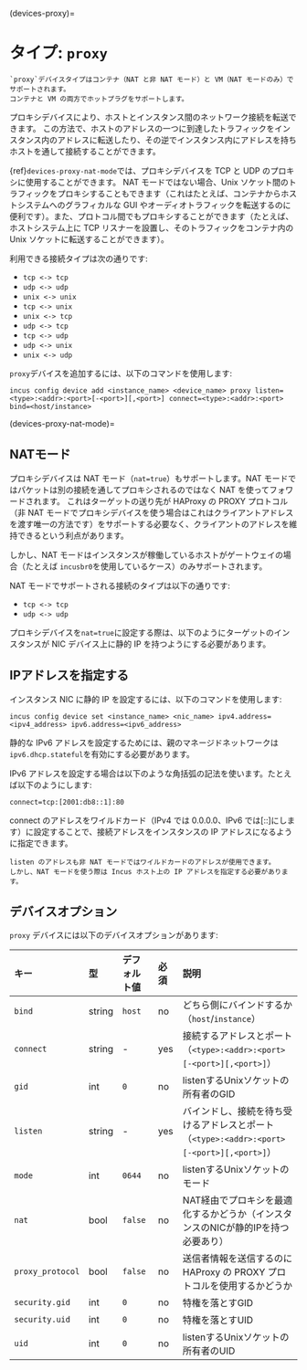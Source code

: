 (devices-proxy)=
# タイプ: `proxy`

```{note}
`proxy`デバイスタイプはコンテナ（NAT と非 NAT モード）と VM（NAT モードのみ）でサポートされます。
コンテナと VM の両方でホットプラグをサポートします。
```

プロキシデバイスにより、ホストとインスタンス間のネットワーク接続を転送できます。
この方法で、ホストのアドレスの一つに到達したトラフィックをインスタンス内のアドレスに転送したり、その逆でインスタンス内にアドレスを持ちホストを通して接続することができます。

{ref}`devices-proxy-nat-mode`では、プロキシデバイスを TCP と UDP のプロキシに使用することができます。
NAT モードではない場合、Unix ソケット間のトラフィックをプロキシすることもできます（これはたとえば、コンテナからホストシステムへのグラフィカルな GUI やオーディオトラフィックを転送するのに便利です）。また、プロトコル間でもプロキシすることができます（たとえば、ホストシステム上に TCP リスナーを設置し、そのトラフィックをコンテナ内の Unix ソケットに転送することができます）。

利用できる接続タイプは次の通りです:

- `tcp <-> tcp`
- `udp <-> udp`
- `unix <-> unix`
- `tcp <-> unix`
- `unix <-> tcp`
- `udp <-> tcp`
- `tcp <-> udp`
- `udp <-> unix`
- `unix <-> udp`

`proxy`デバイスを追加するには、以下のコマンドを使用します:

    incus config device add <instance_name> <device_name> proxy listen=<type>:<addr>:<port>[-<port>][,<port>] connect=<type>:<addr>:<port> bind=<host/instance>

(devices-proxy-nat-mode)=
## NATモード

プロキシデバイスは NAT モード（`nat=true`）もサポートします。NAT モードではパケットは別の接続を通してプロキシされるのではなく NAT を使ってフォワードされます。
これはターゲットの送り先が HAProxy の PROXY プロトコル（非 NAT モードでプロキシデバイスを使う場合はこれはクライアントアドレスを渡す唯一の方法です）をサポートする必要なく、クライアントのアドレスを維持できるという利点があります。

しかし、NAT モードはインスタンスが稼働しているホストがゲートウェイの場合（たとえば `incusbr0`を使用しているケース）のみサポートされます。

NAT モードでサポートされる接続のタイプは以下の通りです:

- `tcp <-> tcp`
- `udp <-> udp`

プロキシデバイスを`nat=true`に設定する際は、以下のようにターゲットのインスタンスが NIC デバイス上に静的 IP を持つようにする必要があります。

## IPアドレスを指定する

インスタンス NIC に静的 IP を設定するには、以下のコマンドを使用します:

    incus config device set <instance_name> <nic_name> ipv4.address=<ipv4_address> ipv6.address=<ipv6_address>

静的な IPv6 アドレスを設定するためには、親のマネージドネットワークは`ipv6.dhcp.stateful`を有効にする必要があります。

IPv6 アドレスを設定する場合は以下のような角括弧の記法を使います。たとえば以下のようにします:

    connect=tcp:[2001:db8::1]:80

connect のアドレスをワイルドカード（IPv4 では 0.0.0.0、IPv6 では[::]にします）に設定することで、接続アドレスをインスタンスの IP アドレスになるように指定できます。

```{note}
listen のアドレスも非 NAT モードではワイルドカードのアドレスが使用できます。
しかし、NAT モードを使う際は Incus ホスト上の IP アドレスを指定する必要があります。
```

## デバイスオプション

`proxy` デバイスには以下のデバイスオプションがあります:

キー             | 型     | デフォルト値 | 必須 | 説明
:--              | :--    | :--          | :--  | :--
`bind`           | string | `host`       | no   | どちら側にバインドするか（`host`/`instance`）
`connect`        | string | -            | yes  | 接続するアドレスとポート（`<type>:<addr>:<port>[-<port>][,<port>]`）
`gid`            | int    | `0`          | no   | listenするUnixソケットの所有者のGID
`listen`         | string | -            | yes  | バインドし、接続を待ち受けるアドレスとポート（`<type>:<addr>:<port>[-<port>][,<port>]`）
`mode`           | int    | `0644`       | no   | listenするUnixソケットのモード
`nat`            | bool   | `false`      | no   | NAT経由でプロキシを最適化するかどうか（インスタンスのNICが静的IPを持つ必要あり）
`proxy_protocol` | bool   | `false`      | no   | 送信者情報を送信するのに HAProxy の PROXY プロトコルを使用するかどうか
`security.gid`   | int    | `0`          | no   | 特権を落とすGID
`security.uid`   | int    | `0`          | no   | 特権を落とすUID
`uid`            | int    | `0`          | no   | listenするUnixソケットの所有者のUID
